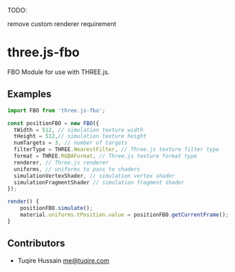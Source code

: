 TODO:

remove custom renderer requirement

# three.js-fbo

FBO Module for use with THREE.js.


## Examples

```js
import FBO from 'three.js-fbo';

const positionFBO = new FBO({
  tWidth = 512, // simulation texture width
  tHeight = 512,// simulation texture height
  numTargets = 3, // number of targets
  filterType = THREE.NearestFilter, // Three.js texture filter type
  format = THREE.RGBAFormat, // Three.js texture format type
  renderer, // Three.js renderer
  uniforms, // uniforms to pass to shaders
  simulationVertexShader, // simulation vertex shader
  simulationFragmentShader // simulation fragment shader
});

render() {
	positionFBO.simulate();
	material.uniforms.tPosition.value = positionFBO.getCurrentFrame();
}

```


## Contributors

* Tuqire Hussain <me@tuqire.com>
